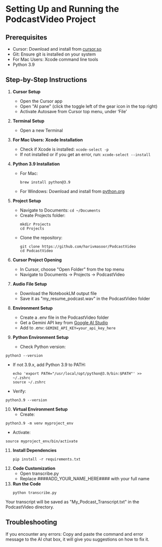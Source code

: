 # Setting Up and Running the PodcastVideo Project
## Prerequisites
- Cursor: Download and install from [cursor.so](https://cursor.so)
- Git: Ensure git is installed on your system
- For Mac Users: Xcode command line tools
- Python 3.9

## Step-by-Step Instructions
1. **Cursor Setup**
   - Open the Cursor app 
   - Open "AI pane" (click the toggle left of the gear icon in the top right)
   - Activate Autosave from Cursor top menu, under ‘File’
2. **Terminal Setup**
   - Open a new Terminal 
3. **For Mac Users: Xcode Installation**
   - Check if Xcode is installed: `xcode-select -p`
   - If not installed or if you get an error, run: `xcode-select --install`
4. **Python 3.9 Installation**
   - For Mac: 
     ```
     brew install python@3.9
     ```
   - For Windows: Download and install from [python.org](https://www.python.org/downloads/release/python-3913/)

5. **Project Setup**
   - Navigate to Documents: `cd ~/Documents`
   - Create Projects folder: 
     ```
     mkdir Projects
     cd Projects
     ```
   - Clone the repository:
     ```
     git clone https://github.com/harivmasoor/PodcastVideo
     cd PodcastVideo
     ```
6. **Cursor Project Opening**
   - In Cursor, choose "Open Folder" from the top menu
   - Navigate to Documents -> Projects -> PodcastVideo
7. **Audio File Setup**
   - Download the NotebookLM output file
   - Save it as "my_resume_podcast.wav" in the PodcastVideo folder
8. **Environment Setup**
   - Create a .env file in the PodcastVideo folder
   - Get a Gemini API key from [Google AI Studio](https://makersuite.google.com/app/apikey)
   - Add to .env: `GEMINI_API_KEY=your_api_key_here`
9. **Python Environment Setup**
   - Check Python version: 
```
python3 --version
```
   - If not 3.9.x, add Python 3.9 to PATH:
     ```
     echo 'export PATH="/usr/local/opt/python@3.9/bin:$PATH"' >> ~/.zshrc
     source ~/.zshrc
     ```
   - Verify: 
```
python3.9 --version
```
10. **Virtual Environment Setup**
    - Create: 
```
python3.9 -m venv myproject_env
```
   - Activate: 
```
source myproject_env/bin/activate
```
11. **Install Dependencies**
    ```
    pip install -r requirements.txt
    ```
12. **Code Customization**
    - Open transcribe.py
    - Replace ####ADD_YOUR_NAME_HERE#### with your full name
13. **Run the Code**
    ```
    python transcribe.py
    ```
Your transcript will be saved as "My_Podcast_Transcript.txt" in the PodcastVideo directory.

## Troubleshooting
If you encounter any errors:
Copy and paste the command and error message to the AI chat box, it will give you suggestions on how to fix it.

